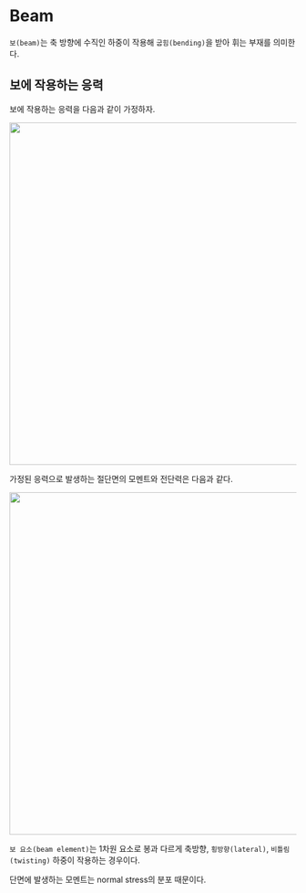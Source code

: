 # Beam
`보(beam)`는 축 방향에 수직인 하중이 작용해 `굽힘(bending)`을 받아 휘는 부재를 의미한다. 


## 보에 작용하는 응력

보에 작용하는 응력을 다음과 같이 가정하자.

<p align = "center">
<img src = "./image/beam2.png" width = 600>
</p>


가정된 응력으로 발생하는 절단면의 모멘트와 전단력은 다음과 같다.

<p align = "center">
<img src = "./image/beam3.png" width = 600>
</p>


`보 요소(beam element)`는 1차원 요소로 봉과 다르게 축방향, `횡방향(lateral)`, `비틀림(twisting)` 하중이 작용하는 경우이다.

단면에 발생하는 모멘트는 normal stress의 분포 때문이다.